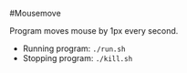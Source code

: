 #Mousemove

Program moves mouse by 1px every second.

- Running program: `./run.sh`
- Stopping program: `./kill.sh`